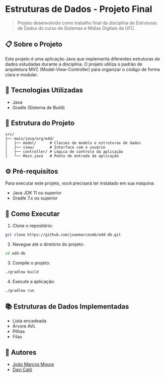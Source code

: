 # Estruturas de Dados - Projeto Final
> Projeto desenvolvido como trabalho final da disciplina de Estruturas de Dados do curso de Sistemas e Mídias Digitais da UFC.

## 📋 Sobre o Projeto

Este projeto é uma aplicação Java que implementa diferentes estruturas de dados estudadas durante a disciplina. O projeto utiliza o padrão de arquitetura MVC (Model-View-Controller) para organizar o código de forma clara e modular.

## 🚀 Tecnologias Utilizadas

- Java
- Gradle (Sistema de Build)

## 📁 Estrutura do Projeto

```
src/
├── main/java/org/edd/
│   ├── model/      # Classes de modelo e estruturas de dados
│   ├── view/       # Interface com o usuário
│   ├── controller/ # Lógica de controle da aplicação
│   └── Main.java   # Ponto de entrada da aplicação
```

## ⚙️ Pré-requisitos

Para executar este projeto, você precisará ter instalado em sua máquina:

- Java JDK 11 ou superior
- Gradle 7.x ou superior

## 🔧 Como Executar

1. Clone o repositório:
```bash
git clone https://github.com/joaomarcosmb/edd-db.git
```

2. Navegue até o diretório do projeto:
```bash
cd edd-db
```

3. Compile o projeto:
```bash
./gradlew build
```

4. Execute a aplicação:
```bash
./gradlew run
```

## 📚 Estruturas de Dados Implementadas

- Lista encadeada
- Árvore AVL
- Pilhas
- Filas

## 👥 Autores

- [João Marcos Moura](https://github.com/joaomarcosmb) 
- [Davi Calô](https://github.com/DaviCalo)
